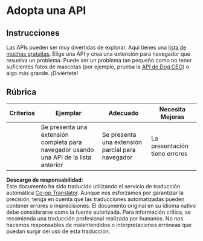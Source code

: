 <!--
CO_OP_TRANSLATOR_METADATA:
{
  "original_hash": "a0c78d1dd9d1acdbf7f52e7cc3ebe1a7",
  "translation_date": "2025-08-24T13:11:16+00:00",
  "source_file": "5-browser-extension/2-forms-browsers-local-storage/assignment.md",
  "language_code": "es"
}
-->
# Adopta una API

## Instrucciones

Las APIs pueden ser muy divertidas de explorar. Aquí tienes una [lista de muchas gratuitas](https://github.com/public-apis/public-apis). Elige una API y crea una extensión para navegador que resuelva un problema. Puede ser un problema tan pequeño como no tener suficientes fotos de mascotas (por ejemplo, prueba la [API de Dog CEO](https://dog.ceo/dog-api/)) o algo más grande. ¡Diviértete!

## Rúbrica

| Criterios | Ejemplar                                                                  | Adecuado                                 | Necesita Mejoras       |
| --------- | ------------------------------------------------------------------------- | ---------------------------------------- | ---------------------- |
|           | Se presenta una extensión completa para navegador usando una API de la lista anterior | Se presenta una extensión parcial para navegador | La presentación tiene errores |

**Descargo de responsabilidad**:  
Este documento ha sido traducido utilizando el servicio de traducción automática [Co-op Translator](https://github.com/Azure/co-op-translator). Aunque nos esforzamos por garantizar la precisión, tenga en cuenta que las traducciones automatizadas pueden contener errores o imprecisiones. El documento original en su idioma nativo debe considerarse como la fuente autorizada. Para información crítica, se recomienda una traducción profesional realizada por humanos. No nos hacemos responsables de malentendidos o interpretaciones erróneas que puedan surgir del uso de esta traducción.